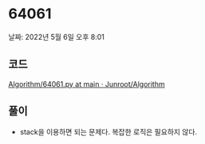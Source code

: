 # 64061

날짜: 2022년 5월 6일 오후 8:01

## 코드

[Algorithm/64061.py at main · Junroot/Algorithm](https://github.com/Junroot/Algorithm/blob/main/programmers/64061.py)

## 풀이

- stack을 이용하면 되는 문제다. 복잡한 로직은 필요하지 않다.